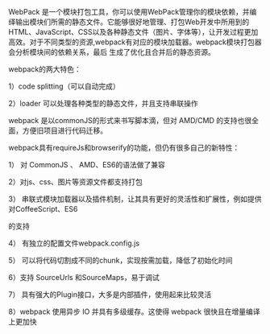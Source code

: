 WebPack 是一个模块打包工具，你可以使用WebPack管理你的模块依赖，并编绎输出模块们所需的静态文件。它能够很好地管理、打包Web开发中所用到的HTML、JavaScript、CSS以及各种静态文件（图片、字体等），让开发过程更加高效。对于不同类型的资源,webpack有对应的模块加载器。webpack模块打包器会分析模块间的依赖关系，最后 生成了优化且合并后的静态资源。

webpack的两大特色：

1）code splitting（可以自动完成）

2）loader 可以处理各种类型的静态文件，并且支持串联操作

webpack 是以commonJS的形式来书写脚本滴，但对 AMD/CMD 的支持也很全面，方便旧项目进行代码迁移。

webpack具有requireJs和browserify的功能，但仍有很多自己的新特性：

1） 对 CommonJS 、 AMD、ES6的语法做了兼容

2）对js、css、图片等资源文件都支持打包

3） 串联式模块加载器以及插件机制，让其具有更好的灵活性和扩展性，例如提供对CoffeeScript、ES6

的支持

4） 有独立的配置文件webpack.config.js

5） 可以将代码切割成不同的chunk，实现按需加载，降低了初始化时间

6）支持 SourceUrls 和SourceMaps，易于调试

7） 具有强大的Plugin接口，大多是内部插件，使用起来比较灵活

8）webpack 使用异步 IO 并具有多级缓存。这使得 webpack 很快且在增量编译上更加快